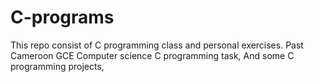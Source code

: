 # C-programs
This repo consist of C programming class and personal exercises.
Past Cameroon  GCE Computer science C programming task,
And some C programming projects,
